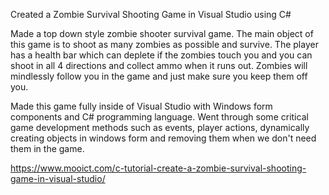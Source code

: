Created a Zombie Survival Shooting Game in Visual Studio using C#

Made a top down style zombie shooter survival game. The main object of this game is to shoot as many zombies as possible and survive. The player has a health bar which can deplete if the zombies touch you and you can shoot in all 4 directions and collect ammo when it runs out. Zombies will mindlessly follow you in the game and just make sure you keep them off you. 

Made this game fully inside of Visual Studio with Windows form components and C# programming language. Went through some critical game development methods such as events, player actions, dynamically creating objects in windows form and removing them when we don't need them in the game. 

https://www.mooict.com/c-tutorial-create-a-zombie-survival-shooting-game-in-visual-studio/

